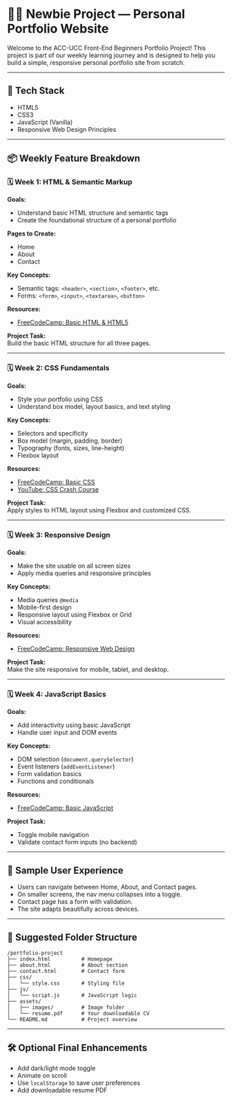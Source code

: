 # 🧑‍💻 Newbie Project — Personal Portfolio Website

Welcome to the ACC-UCC Front-End Beginners Portfolio Project! This project is part of our weekly learning journey and is designed to help you build a simple, responsive personal portfolio site from scratch.

---

## 🔧 Tech Stack
- HTML5  
- CSS3  
- JavaScript (Vanilla)  
- Responsive Web Design Principles

---

## 📦 Weekly Feature Breakdown

### 🗓️ Week 1: HTML & Semantic Markup

**Goals:**
- Understand basic HTML structure and semantic tags
- Create the foundational structure of a personal portfolio

**Pages to Create:**
- Home
- About
- Contact

**Key Concepts:**
- Semantic tags: `<header>`, `<section>`, `<footer>`, etc.
- Forms: `<form>`, `<input>`, `<textarea>`, `<button>`

**Resources:**
- [FreeCodeCamp: Basic HTML & HTML5](https://www.freecodecamp.org/learn/responsive-web-design/basic-html-and-html5/)

**Project Task:**  
Build the basic HTML structure for all three pages.

---

### 🗓️ Week 2: CSS Fundamentals

**Goals:**
- Style your portfolio using CSS
- Understand box model, layout basics, and text styling

**Key Concepts:**
- Selectors and specificity
- Box model (margin, padding, border)
- Typography (fonts, sizes, line-height)
- Flexbox layout

**Resources:**
- [FreeCodeCamp: Basic CSS](https://www.freecodecamp.org/learn/responsive-web-design/basic-css/)
- [YouTube: CSS Crash Course](https://www.youtube.com/watch?v=wRNinF7YQqQ)

**Project Task:**  
Apply styles to HTML layout using Flexbox and customized CSS.

---

### 🗓️ Week 3: Responsive Design

**Goals:**
- Make the site usable on all screen sizes
- Apply media queries and responsive principles

**Key Concepts:**
- Media queries `@media`
- Mobile-first design
- Responsive layout using Flexbox or Grid
- Visual accessibility

**Resources:**
- [FreeCodeCamp: Responsive Web Design](https://www.freecodecamp.org/learn/responsive-web-design/responsive-web-design-principles/)

**Project Task:**  
Make the site responsive for mobile, tablet, and desktop.

---

### 🗓️ Week 4: JavaScript Basics

**Goals:**
- Add interactivity using basic JavaScript
- Handle user input and DOM events

**Key Concepts:**
- DOM selection (`document.querySelector`)
- Event listeners (`addEventListener`)
- Form validation basics
- Functions and conditionals

**Resources:**
- [FreeCodeCamp: Basic JavaScript](https://www.freecodecamp.org/learn/javascript-algorithms-and-data-structures/basic-javascript/)

**Project Task:**
- Toggle mobile navigation
- Validate contact form inputs (no backend)

---

## 🧪 Sample User Experience

- Users can navigate between Home, About, and Contact pages.
- On smaller screens, the nav menu collapses into a toggle.
- Contact page has a form with validation.
- The site adapts beautifully across devices.

---

## 📁 Suggested Folder Structure
```
/portfolio-project
├── index.html          # Homepage
├── about.html          # About section
├── contact.html        # Contact form
├── css/
│   └── style.css       # Styling file
├── js/
│   └── script.js       # JavaScript logic
├── assets/
│   ├── images/         # Image folder
│   └── resume.pdf      # Your downloadable CV
└── README.md           # Project overview
```


---

## 🛠️ Optional Final Enhancements

- Add dark/light mode toggle
- Animate on scroll
- Use `localStorage` to save user preferences
- Add downloadable resume PDF

